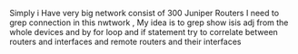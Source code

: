 Simply i Have very big network consist of 300 Juniper Routers 
I need to grep connection in this nwtwork , My idea is to grep show isis adj from the whole devices and by for loop and if statement try to correlate between routers and interfaces and remote routers and their interfaces


